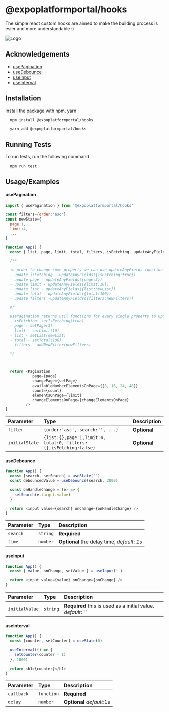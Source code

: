 # @expoplatformportal/hooks

The simple react custom hooks are aimed to make the building process is esier and more understandable :)

![Logo](https://expoplatform.com/wp-content/uploads/2021/04/logo-full-blue-1.png)

## Acknowledgements

- [usePagination](#use-pagination)
- [useDebounce](#use-debounce)
- [useInput](#use-input)
- [useInterval](#use-interval)

## Installation

Install the package with npm, yarn

```bash
  npm install @expoplatformportal/hooks

  yarn add @expoplatformportal/hooks
```

## Running Tests

To run tests, run the following command

```bash
  npm run test
```

## Usage/Examples

#### <a name="use-pagination"></a><a name="user-content--usepagination"></a> usePagination

####

```javascript
import { usePagination } from '@expoplatformportal/hooks'

const filters={order:'asc'};
const newState={
  page:1,
  limit:4,
  ...
}

function App() {
  const { list, page, limit, total, filters, isFetching, updateAnyFields,setPage, setTotal, setLimit, setIsFetching, setList } = usePagination(filters, newState);

  /**

  in order to change some property we can use updateAnyFields function
  - update isFetching - updateAnyFields({isFetching:true})
  - update page - updateAnyFields({page:3})
  - update limit - updateAnyFields({limit:10})
  - update list - updateAnyFields({list:newList})
  - update total - updateAnyFields({total:100})
  - update filters -updateAnyFields({filters:newFilters})

  or

  usePagination returns util functions for every single property to update
  - isFetching- setIsFetching(true)
  - page - setPage(3)
  - limit - setLimit(10)
  - list - setList(newList)
  - total - setTotal(100)
  - filters - addNewFilter(newFilters)

  */



  return <Pagination
            page={page}
            changePage={setPage}
            availableNumberElementsOnPage={[8, 16, 24, 48]}
            count={count}
            elementsOnPage={limit}
            changeElementsOnPage={changeElementsOnPage}
         />
}
```

| Parameter      | Type                                                             | Description  |
| :------------- | :--------------------------------------------------------------- | :----------- |
| `filter`       | `{order:'asc', search:'', ...}`                                  | **Optional** |
| `initialState` | `{list:{},page:1,limit:4, total:0, filters:{},isFetching:false}` | **Optional** |

#### <a name="use-debounce"></a><a name="user-content--usedebounce"> useDebounce

```javascript
function App() {
  const [search, setSearch] = useState('')
  const debouncedValue = useDebounce(search, 2000)

  const onHandleChange = (e) => {
    setSearch(e.target.value)
  }

  return <input value={search} onChange={onHandleChange} />
}
```

| Parameter | Type     | Description                                  |
| :-------- | :------- | :------------------------------------------- |
| `search`  | `string` | **Required**                                 |
| `time`    | `number` | **Optional** the delay time, _default_: _1s_ |

#### <a name="use-input"></a><a name="user-content--useinput"> useInput

```javascript
function App() {
  const { value, onChange, setValue } = useInput('')

  return <input value={value} onChange={onChange} />
}
```

| Parameter      | Type     | Description                                                 |
| :------------- | :------- | :---------------------------------------------------------- |
| `initialValue` | `string` | **Required** this is used as a initial value. _default_: '' |

#### <a name="use-interval"></a><a name="user-content--useinterval"> useInterval

```javascript
function App() {
  const [counter, setCounter] = useState(0)

  useInterval(() => {
    setCounter(counter - 1)
  }, 1000)

  return <h1>{counter}</h1>
}
```

| Parameter  | Type       | Description               |
| :--------- | :--------- | :------------------------ |
| `callback` | `function` | **Required**              |
| `delay`    | `number`   | **Optional** _default_:1s |
